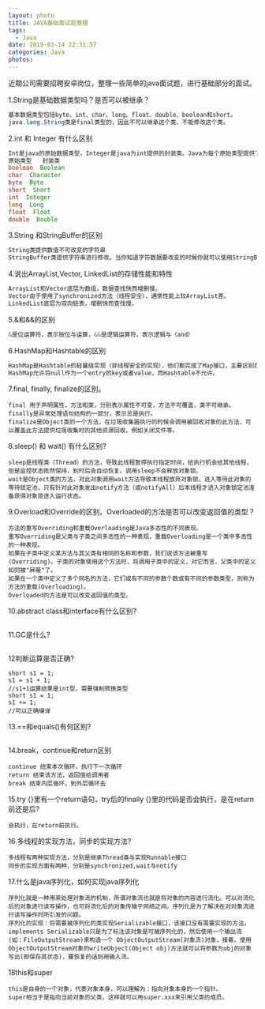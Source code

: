 ```yaml
---
layout: photo
title: JAVA基础面试题整理
tags:
  - Java
date: 2019-03-14 22:31:57
categories: Java
photos:
---
```

近期公司需要招聘安卓岗位，整理一些简单的java面试题，进行基础部分的面试。
<!--more-->
1.String是基础数据类型吗？是否可以被继承？
```java
基本数据类型包括byte、int、char、long、float、double、boolean和short。
java.lang.String类是final类型的，因此不可以继承这个类、不能修改这个类。
```
2.int 和 Integer 有什么区别
```java
Int是java的原始数据类型，Integer是java为int提供的封装类。Java为每个原始类型提供了封装类。
原始类型   封装类
boolean  Boolean
char  Character
byte  Byte
short  Short
int  Integer
long  Long
float  Float
double  Double
```
3.String 和StringBuffer的区别
```java
String类提供数值不可改变的字符串
StringBuffer类提供字符串进行修改。当你知道字符数据要改变的时候你就可以使用StringBuffer。典型地，你可以使用 StringBuffers来动态构造字符数据。
```
4.说出ArrayList,Vector, LinkedList的存储性能和特性
```java
ArrayList和Vector底层为数组，数据查找快而增删慢。
Vector由于使用了synchronized方法（线程安全），通常性能上较ArrayList差。
LinkedList底层为双向链表，增删快而查找慢。
```
5.&和&&的区别
```java
&是位运算符，表示按位与运算，&&是逻辑运算符，表示逻辑与（and）
```
6.HashMap和Hashtable的区别
```java
HashMap是Hashtable的轻量级实现（非线程安全的实现），他们都完成了Map接口，主要区别在于HashMap允许空（null）键值（key）,由于非线程安全，效率上可能高于Hashtable。
HashMap允许将null作为一个entry的key或者value，而Hashtable不允许。
```
7.final, finally, finalize的区别。
```
final 用于声明属性，方法和类，分别表示属性不可变，方法不可覆盖，类不可继承。
finally是异常处理语句结构的一部分，表示总是执行。
finalize是Object类的一个方法，在垃圾收集器执行的时候会调用被回收对象的此方法，可以覆盖此方法提供垃圾收集时的其他资源回收，例如关闭文件等。
```
8.sleep() 和 wait() 有什么区别? 
```
sleep是线程类（Thread）的方法，导致此线程暂停执行指定时间，给执行机会给其他线程，但是监控状态依然保持，到时后会自动恢复。调用sleep不会释放对象锁。
wait是Object类的方法，对此对象调用wait方法导致本线程放弃对象锁，进入等待此对象的等待锁定池，只有针对此对象发出notify方法（或notifyAll）后本线程才进入对象锁定池准备获得对象锁进入运行状态。
```
9.Overload和Override的区别。Overloaded的方法是否可以改变返回值的类型？
```
方法的重写Overriding和重载Overloading是Java多态性的不同表现。
重写Overriding是父类与子类之间多态性的一种表现，重载Overloading是一个类中多态性的一种表现。
如果在子类中定义某方法与其父类有相同的名称和参数，我们说该方法被重写 (Overriding)。子类的对象使用这个方法时，将调用子类中的定义，对它而言，父类中的定义如同被"屏蔽"了。
如果在一个类中定义了多个同名的方法，它们或有不同的参数个数或有不同的参数类型，则称为方法的重载(Overloading)。
Overloaded的方法是可以改变返回值的类型。
```
10.abstract class和interface有什么区别?
```

```
11.GC是什么? 
```

```
12判断运算是否正确? 
```
short s1 = 1; 
s1 = s1 + 1; 
//s1+1运算结果是int型，需要强制转换类型
short s1 = 1; 
s1 += 1;
//可以正确编译
```
13.==和equals()有何区别?
```

```
14.break，continue和return区别
```
continue 结束本次循环，执行下一次循环
return 结束该方法，返回值给调用者
break 结束内层循环，到外层循环去
```
15.try {}里有一个return语句，try后的finally {}里的代码是否会执行，是在return前还是后?
```
会执行，在return前执行。
```
16.多线程的实现方法，同步的实现方法?
```
多线程有两种实现方法，分别是继承Thread类与实现Runnable接口 
同步的实现方面有两种，分别是synchronized,wait与notify
```
17.什么是java序列化，如何实现java序列化
```
序列化就是一种用来处理对象流的机制，所谓对象流也就是将对象的内容进行流化。可以对流化后的对象进行读写操作，也可将流化后的对象传输于网络之间。序列化是为了解决在对对象流进行读写操作时所引发的问题。
序列化的实现：将需要被序列化的类实现Serializable接口，该接口没有需要实现的方法，implements Serializable只是为了标注该对象是可被序列化的，然后使用一个输出流(如：FileOutputStream)来构造一个 ObjectOutputStream(对象流)对象，接着，使用ObjectOutputStream对象的writeObject(Object obj)方法就可以将参数为obj的对象写出(即保存其状态)，要恢复的话则用输入流。
```
18this和super
```
this是自身的一个对象，代表对象本身，可以理解为：指向对象本身的一个指针。
super相当于是指向当前对象的父类，这样就可以用super.xxx来引用父类的成员。
```